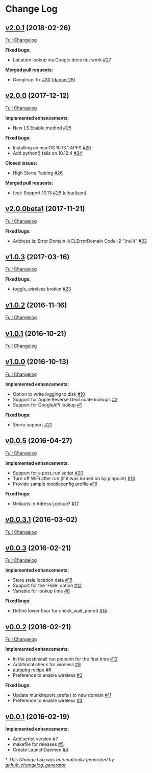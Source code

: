# Change Log

## [v2.0.1](https://github.com/clburlison/pinpoint/tree/v2.0.1) (2018-02-26)
[Full Changelog](https://github.com/clburlison/pinpoint/compare/v2.0.0...v2.0.1)

**Fixed bugs:**

- Location lookup via Google does not work [\#27](https://github.com/clburlison/pinpoint/issues/27)

**Merged pull requests:**

- Googleapi fix [\#30](https://github.com/clburlison/pinpoint/pull/30) ([danner26](https://github.com/danner26))

## [v2.0.0](https://github.com/clburlison/pinpoint/tree/v2.0.0) (2017-12-12)
[Full Changelog](https://github.com/clburlison/pinpoint/compare/v2.0.0beta1...v2.0.0)

**Implemented enhancements:**

- New LS Enable method [\#25](https://github.com/clburlison/pinpoint/issues/25)

**Fixed bugs:**

- Installing on macOS 10.13.1 APFS [\#29](https://github.com/clburlison/pinpoint/issues/29)
- Add python\(\) fails on 10.12.4 [\#24](https://github.com/clburlison/pinpoint/issues/24)

**Closed issues:**

- High Sierra Testing [\#26](https://github.com/clburlison/pinpoint/issues/26)

**Merged pull requests:**

- feat: Support 10.13 [\#28](https://github.com/clburlison/pinpoint/pull/28) ([clburlison](https://github.com/clburlison))

## [v2.0.0beta1](https://github.com/clburlison/pinpoint/tree/v2.0.0beta1) (2017-11-21)
[Full Changelog](https://github.com/clburlison/pinpoint/compare/v1.0.3...v2.0.0beta1)

**Fixed bugs:**

- Address is: Error Domain=kCLErrorDomain Code=2 "\(null\)" [\#22](https://github.com/clburlison/pinpoint/issues/22)

## [v1.0.3](https://github.com/clburlison/pinpoint/tree/v1.0.3) (2017-03-16)
[Full Changelog](https://github.com/clburlison/pinpoint/compare/v1.0.2...v1.0.3)

**Fixed bugs:**

- toggle\_wireless broken [\#23](https://github.com/clburlison/pinpoint/issues/23)

## [v1.0.2](https://github.com/clburlison/pinpoint/tree/v1.0.2) (2016-11-16)
[Full Changelog](https://github.com/clburlison/pinpoint/compare/v1.0.1...v1.0.2)

## [v1.0.1](https://github.com/clburlison/pinpoint/tree/v1.0.1) (2016-10-21)
[Full Changelog](https://github.com/clburlison/pinpoint/compare/v1.0.0...v1.0.1)

## [v1.0.0](https://github.com/clburlison/pinpoint/tree/v1.0.0) (2016-10-13)
[Full Changelog](https://github.com/clburlison/pinpoint/compare/v0.0.5...v1.0.0)

**Implemented enhancements:**

- Option to write logging to disk [\#10](https://github.com/clburlison/pinpoint/issues/10)
- Support for Apple Reverse GeoLocate lookups [\#2](https://github.com/clburlison/pinpoint/issues/2)
- Support for GoogleAPI lookup [\#1](https://github.com/clburlison/pinpoint/issues/1)

**Fixed bugs:**

- Sierra support [\#21](https://github.com/clburlison/pinpoint/issues/21)

## [v0.0.5](https://github.com/clburlison/pinpoint/tree/v0.0.5) (2016-04-27)
[Full Changelog](https://github.com/clburlison/pinpoint/compare/v0.0.3.1...v0.0.5)

**Implemented enhancements:**

- Support for a post\_run script [\#20](https://github.com/clburlison/pinpoint/issues/20)
- Turn off WiFi after run \(if it was turned on by pinpoint\) [\#18](https://github.com/clburlison/pinpoint/issues/18)
- Provide sample mobileconfig profile [\#16](https://github.com/clburlison/pinpoint/issues/16)

**Fixed bugs:**

- Umlauts in Adress Lookup? [\#17](https://github.com/clburlison/pinpoint/issues/17)

## [v0.0.3.1](https://github.com/clburlison/pinpoint/tree/v0.0.3.1) (2016-03-02)
[Full Changelog](https://github.com/clburlison/pinpoint/compare/v0.0.3...v0.0.3.1)

## [v0.0.3](https://github.com/clburlison/pinpoint/tree/v0.0.3) (2016-02-21)
[Full Changelog](https://github.com/clburlison/pinpoint/compare/v0.0.2...v0.0.3)

**Implemented enhancements:**

- Store stale location data [\#15](https://github.com/clburlison/pinpoint/issues/15)
- Support for the 'Hide' option [\#12](https://github.com/clburlison/pinpoint/issues/12)
- Variable for lookup time [\#8](https://github.com/clburlison/pinpoint/issues/8)

**Fixed bugs:**

- Define lower floor for check\_wait\_period [\#14](https://github.com/clburlison/pinpoint/issues/14)

## [v0.0.2](https://github.com/clburlison/pinpoint/tree/v0.0.2) (2016-02-21)
[Full Changelog](https://github.com/clburlison/pinpoint/compare/v0.0.1...v0.0.2)

**Implemented enhancements:**

- In the postinstall run pinpoint for the first time [\#13](https://github.com/clburlison/pinpoint/issues/13)
- Additional check for wireless [\#9](https://github.com/clburlison/pinpoint/issues/9)
- autopkg recipe [\#6](https://github.com/clburlison/pinpoint/issues/6)
- Preference to enable wireless [\#3](https://github.com/clburlison/pinpoint/issues/3)

**Fixed bugs:**

- Update munkireport\_prefs\(\) to new domain [\#11](https://github.com/clburlison/pinpoint/issues/11)
- Preference to enable wireless [\#3](https://github.com/clburlison/pinpoint/issues/3)

## [v0.0.1](https://github.com/clburlison/pinpoint/tree/v0.0.1) (2016-02-19)
**Implemented enhancements:**

- Add script version [\#7](https://github.com/clburlison/pinpoint/issues/7)
- makefile for releases [\#5](https://github.com/clburlison/pinpoint/issues/5)
- Create LaunchDaemon [\#4](https://github.com/clburlison/pinpoint/issues/4)



\* *This Change Log was automatically generated by [github_changelog_generator](https://github.com/skywinder/Github-Changelog-Generator)*